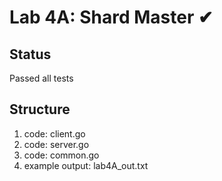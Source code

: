 # Lab 4A: Shard Master ✔
## Status
Passed all tests
## Structure
1. code: client.go
2. code: server.go
3. code: common.go
4. example output: lab4A_out.txt